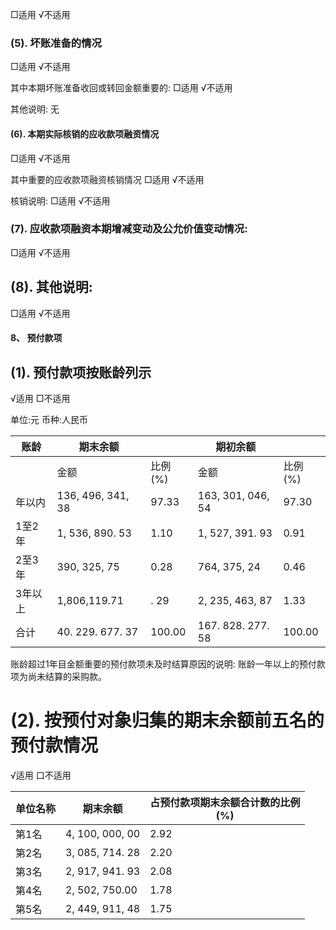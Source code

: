 □适用 √不适用

### (5). 坏账准备的情况

□适用 √不适用

其中本期坏账准备收回或转回金额重要的: □适用 √不适用

其他说明: 无

#### (6). 本期实际核销的应收款项融资情况

□适用 √不适用

其中重要的应收款项融资核销情况 □适用 √不适用

核销说明: □适用 √不适用

### (7). 应收款项融资本期增减变动及公允价值变动情况:

□适用 √不适用

## (8). 其他说明:

□适用 √不适用

#### 8、 预付款项

## (1). 预付款项按账龄列示

√适用 □不适用

单位:元 币种:人民币

| 账龄   | 期末余额              |        | 期初余额              |        |
|------|-------------------|--------|-------------------|--------|
|      | 金额                | 比例(%)  | 金额                | 比例(%)  |
| 年以内  | 136, 496, 341, 38 | 97.33  | 163, 301, 046, 54 | 97.30  |
| 1至2年 | 1, 536, 890. 53   | 1.10   | 1, 527, 391. 93   | 0.91   |
| 2至3年 | 390, 325, 75      | 0.28   | 764, 375, 24      | 0.46   |
| 3年以上 | 1,806,119.71      | . 29   | 2, 235, 463, 87   | 1.33   |
| 合计   | 40. 229. 677. 37  | 100.00 | 167. 828. 277. 58 | 100.00 |

账龄超过1年目金额重要的预付款项未及时结算原因的说明: 账龄一年以上的预付款项为尚未结算的采购款。

# (2). 按预付对象归集的期末余额前五名的预付款情况

√适用 口不适用

| 单位名称 | 期末余额            | 占预付款项期末余额合计数的比例<br>(%) |
|------|-----------------|------------------------|
| 第1名  | 4, 100, 000, 00 | 2.92                   |
| 第2名  | 3, 085, 714. 28 | 2.20                   |
| 第3名  | 2, 917, 941. 93 | 2.08                   |
| 第4名  | 2, 502, 750.00  | 1.78                   |
| 第5名  | 2, 449, 911, 48 | 1.75                   |